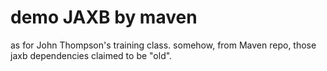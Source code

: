 # demo JAXB by maven
as for John Thompson's training class.
somehow, from Maven repo, those jaxb dependencies claimed to be "old".

